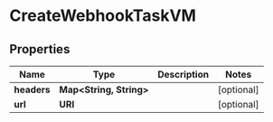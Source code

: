 

# CreateWebhookTaskVM


## Properties

| Name | Type | Description | Notes |
|------------ | ------------- | ------------- | -------------|
|**headers** | **Map&lt;String, String&gt;** |  |  [optional] |
|**url** | **URI** |  |  [optional] |




